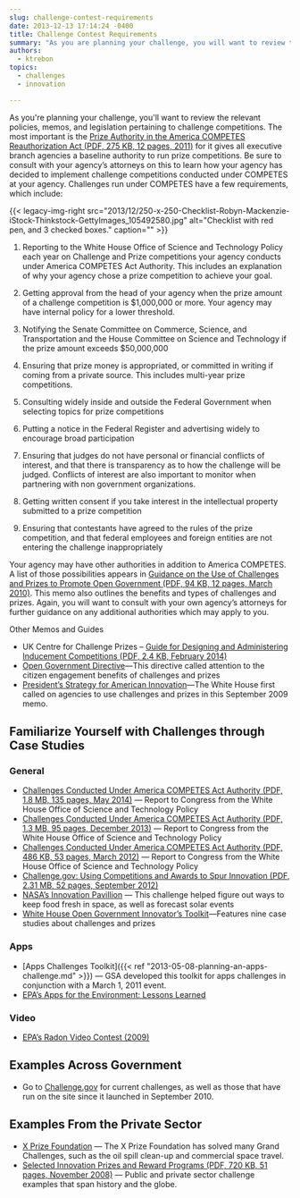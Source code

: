 ```yaml
---
slug: challenge-contest-requirements
date: 2013-12-13 17:14:24 -0400
title: Challenge Contest Requirements
summary: "As you are planning your challenge, you will want to review the relevant policies, memos, and legislation pertaining to challenge competitions."
authors:
  - ktrebon
topics:
  - challenges
  - innovation

---
```


As you're planning your challenge, you'll want to review the relevant policies, memos, and legislation pertaining to challenge competitions. The most important is the [Prize Authority in the America COMPETES Reauthorization Act (PDF, 275 KB, 12 pages, 2011)](https://www.whitehouse.gov/wp-content/uploads/legacy_drupal_files/omb/assets/egov_docs/prize_authority_in_the_america_competes_reauthorization_act.pdf) for it gives all executive branch agencies a baseline authority to run prize competitions. Be sure to consult with your agency’s attorneys on this to learn how your agency has decided to implement challenge competitions conducted under COMPETES at your agency. Challenges run under COMPETES have a few requirements, which include:

{{< legacy-img-right src="2013/12/250-x-250-Checklist-Robyn-Mackenzie-iStock-Thinkstock-GettyImages_105492580.jpg" alt="Checklist with red pen, and 3 checked boxes." caption="" >}}

1. Reporting to the White House Office of Science and Technology Policy each year on Challenge and Prize competitions your agency conducts under America COMPETES Act Authority. This includes an explanation of why your agency chose a prize competition to achieve your goal.

2. Getting approval from the head of your agency when the prize amount of a challenge competition is $1,000,000 or more. Your agency may have internal policy for a lower threshold.

3. Notifying the Senate Committee on Commerce, Science, and Transportation and the House Committee on Science and Technology if the prize amount exceeds $50,000,000

4. Ensuring that prize money is appropriated, or committed in writing if coming from a private source. This includes multi-year prize competitions.

5. Consulting widely inside and outside the Federal Government when selecting topics for prize competitions

6. Putting a notice in the Federal Register and advertising widely to encourage broad participation

7. Ensuring that judges do not have personal or financial conflicts of interest, and that there is transparency as to how the challenge will be judged. Conflicts of interest are also important to monitor when partnering with non government organizations.

8. Getting written consent if you take interest in the intellectual property submitted to a prize competition

9. Ensuring that contestants have agreed to the rules of the prize competition, and that federal employees and foreign entities are not entering the challenge inappropriately

Your agency may have other authorities in addition to America COMPETES. A list of those possibilities appears in [Guidance on the Use of Challenges and Prizes to Promote Open Government (PDF, 94 KB, 12 pages, March 2010)](https://www.whitehouse.gov/sites/whitehouse.gov/files/omb/memoranda/2010/m10-11.pdf). This memo also outlines the benefits and types of challenges and prizes. Again, you will want to consult with your own agency’s attorneys for further guidance on any additional authorities which may apply to you.

Other Memos and Guides

  * UK Centre for Challenge Prizes &#8211; [Guide for Designing and Administering Inducement Competitions (PDF, 2.4 KB, February 2014)](http://www.nesta.org.uk/publications/challenge-prizes-practice-guide "UK Centre for Challenge Prizes Design and Administration Guide")
  * [Open Government Directive](http://www.whitehouse.gov/open/documents/open-government-directive)—This directive called attention to the citizen engagement benefits of challenges and prizes
  * [President’s Strategy for American Innovation](http://www.whitehouse.gov/innovation/strategy)—The White House first called on agencies to use challenges and prizes in this September 2009 memo.

## Familiarize Yourself with Challenges through Case Studies

### General

  * [Challenges Conducted Under America COMPETES Act Authority (PDF, 1.8 MB, 135 pages, May 2014)](http://www.whitehouse.gov/sites/default/files/microsites/ostp/competes_prizesreport_fy13_final.pdf "COMPETES Report Calendar Year 2013") &mdash; Report to Congress from the White House Office of Science and Technology Policy
  * [Challenges Conducted Under America COMPETES Act Authority (PDF, 1.3 MB, 95 pages, December 2013)](http://www.whitehouse.gov/sites/default/files/microsites/ostp/competes_prizesreport_dec-2013.pdf) &mdash; Report to Congress from the White House Office of Science and Technology Policy
  * [Challenges Conducted Under America COMPETES Act Authority (PDF, 486 KB, 53 pages, March 2012)](http://www.whitehouse.gov/sites/default/files/microsites/ostp/competes_report_on_prizes_final.pdf) &mdash; Report to Congress from the White House Office of Science and Technology Policy
  * [Challenge.gov: Using Competitions and Awards to Spur Innovation (PDF, 2.31 MB, 52 pages, September 2012)](http://www.businessofgovernment.org/report/challengegov-using-competitions-and-awards-spur-innovation)
  * [NASA&#8217;s Innovation Pavillion](https://www.innocentive.com/ar/challenge/browse?pavilionName=NASA&pavilionId=1918&source=pavilion) &mdash; This challenge helped figure out ways to keep food fresh in space, as well as forecast solar events
  * [White House Open Government Innovator&#8217;s Toolkit](http://www.whitehouse.gov/open/toolkit)—Features nine case studies about challenges and prizes

### Apps

  * [Apps Challenges Toolkit]({{< ref "2013-05-08-planning-an-apps-challenge.md" >}}) &mdash; GSA developed this toolkit for apps challenges in conjunction with a March 1, 2011 event.
  * [EPA&#8217;s Apps for the Environment: Lessons Learned](http://www.epa.gov/greenapps/lessons.html)

### Video

  * [EPA&#8217;s Radon Video Contest (2009)](http://www.slideshare.net/forumone/putting-your-audience-to-work-epas-radon-video-contest-presentation)

## Examples Across Government

  * Go to [Challenge.gov](https://www.challenge.gov) for current challenges, as well as those that have run on the site since it launched in September 2010.

## Examples From the Private Sector

  * [X Prize Foundation](http://www.xprize.org/) &mdash; The X Prize Foundation has solved many Grand Challenges, such as the oil spill clean-up and commercial space travel.
  * [Selected Innovation Prizes and Reward Programs (PDF, 720 KB, 51 pages, November 2008)](http://keionline.org/misc-docs/research_notes/kei_rn_2008_1.pdf) &mdash; Public and private sector challenge examples that span history and the globe.
